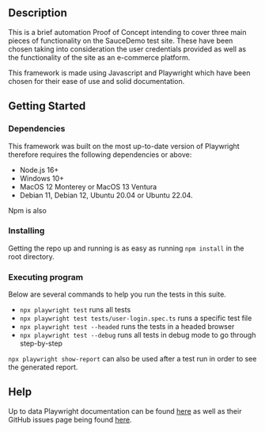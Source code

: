  ## Description

This is a brief automation Proof of Concept intending to cover three main pieces of functionality on the SauceDemo test site.  These have been chosen taking into consideration the user credentials provided as well as the functionality of the site as an e-commerce platform. 

This framework is made using Javascript and Playwright which have been chosen for their ease of use and solid documentation. 

## Getting Started

### Dependencies

This framework was built on the most up-to-date version of Playwright therefore requires the following dependencies or above: 
- Node.js 16+
- Windows 10+
- MacOS 12 Monterey or MacOS 13 Ventura
- Debian 11, Debian 12, Ubuntu 20.04 or Ubuntu 22.04.

Npm is also 

### Installing

Getting the repo up and running is as easy as running `npm install` in the root directory.

### Executing program

Below are several commands to help you run the tests in this suite. 

- `npx playwright test` runs all tests
- `npx playwright test tests/user-login.spec.ts` runs a specific test file
- `npx playwright test --headed` runs the tests in a headed browser
- `npx playwright test --debug` runs all tests in debug mode to go through step-by-step

`npx playwright show-report` can also be used after a test run in order to see the generated report.

## Help

Up to data Playwright documentation can be found [here](https://playwright.dev/docs/intro) as well as their GitHub issues page being found [here](https://github.com/microsoft/playwright/issues). 
